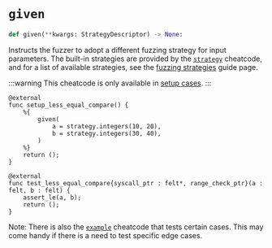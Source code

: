 # `given`

```python
def given(**kwargs: StrategyDescriptor) -> None:
```

Instructs the fuzzer to adopt a different fuzzing strategy for input parameters.
The built-in strategies are provided by the [`strategy`](./strategy.md) cheatcode,
and for a list of available strategies, see the [fuzzing strategies](../03-fuzzing/strategies.md)
guide page.

:::warning
This cheatcode is only available in [setup cases](../README.md#setup-case).
:::

```cairo title="Example"
@external
func setup_less_equal_compare() {
    %{
        given(
            a = strategy.integers(10, 20),
            b = strategy.integers(30, 40),
        )
    %}
    return ();
}

@external
func test_less_equal_compare{syscall_ptr : felt*, range_check_ptr}(a : felt, b : felt) {
    assert_le(a, b);
    return ();
}
```

Note: There is also the [`example`](./example.md) cheatcode that tests certain cases.
This may come handy if there is a need to test specific edge cases.
